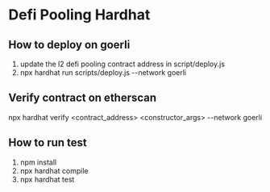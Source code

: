 # Defi Pooling Hardhat

## How to deploy on goerli
1) update the l2 defi pooling contract address in script/deploy.js
2) npx hardhat run scripts/deploy.js --network goerli

## Verify contract on etherscan
npx hardhat verify <contract_address> <constructor_args> --network goerli


## How to run test
1) npm install
2) npx hardhat compile
3) npx hardhat test
